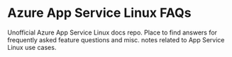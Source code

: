 # Azure App Service Linux FAQs
Unofficial Azure App Service Linux docs repo. Place to find answers for frequently asked feature questions and misc. notes related to App Service Linux use cases.
